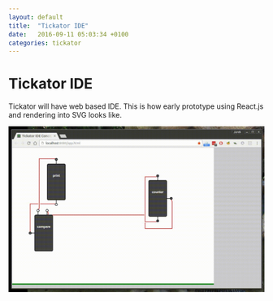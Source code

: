 ```yaml
---
layout: default
title:  "Tickator IDE"
date:   2016-09-11 05:03:34 +0100
categories: tickator
---
```


Tickator IDE
============

Tickator will have web based IDE. This is how early prototype using React.js and rendering into SVG looks like.

<img src="/img/ide.gif" style="width: 600px;"/>


